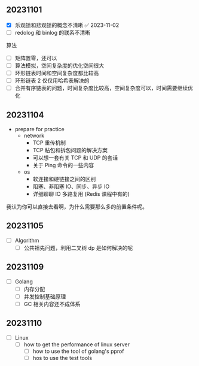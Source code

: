 ## 20231101

- [x] 乐观锁和悲观锁的概念不清晰 ✅ 2023-11-02
- [ ] redolog 和 binlog 的联系不清晰

算法

- [ ] 矩阵置零，还可以
- [ ] 算法模拟，空间复杂度的优化空间很大
- [ ] 环形链表时间和空间复杂度都比较高
- [ ] 环形链表 2 仅仅用哈希表解决的
- [ ] 合并有序链表的问题，时间复杂度比较高，空间复杂度可以，时间需要继续优化

## 20231104

- prepare for practice
	- network
		- TCP 重传机制
		- TCP 粘包和拆包问题的解决方案
		- 可以想一套有关 TCP 和 UDP 的套话
		- 关于 Ping 命令的一些内容
	- os
		- 软连接和硬链接之间的区别
		- 阻塞、非阻塞 IO、同步、异步 IO
		- 详细聊聊 IO 多路复用 (Redis 课程中有的)

我认为你可以直接去看啊，为什么需要那么多的前置条件呢。

## 20231105

- [ ] Algorithm
	- [ ] 公共祖先问题，利用二叉树 dp 是如何解决的呢

## 20231109

- [ ] Golang
	- [ ] 内存分配
	- [ ] 并发控制基础原理
	- [ ] GC 相关内容还不成体系

## 20231110

- [ ] Linux
	- [ ] how to get the performance of linux server
		- [ ] how to use the tool of golang's pprof
		- [ ] hos to use the test tools
